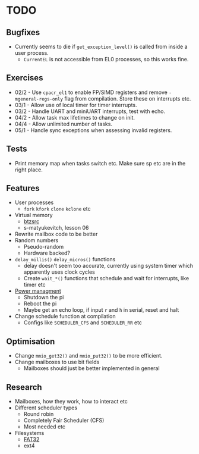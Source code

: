 # TODO

## Bugfixes
- Currently seems to die if `get_exception_level()` is called from inside a user process.
	- `CurrentEL` is not accessible from EL0 processes, so this works fine.

## Exercises
- 02/2 - Use `cpacr_el1` to enable FP/SIMD registers and remove `-mgeneral-regs-only` flag from compilation. Store these on interrupts etc.
- 03/1 - Allow use of local timer for timer interrupts.
- 03/2 - Handle UART and miniUART interrupts, test with echo.
- 04/2 - Allow task max lifetimes to change on init.
- 04/4 - Allow unlimited number of tasks.
- 05/1 - Handle sync exceptions when assessing invalid registers.


## Tests
- Print memory map when tasks switch etc. Make sure sp etc are in the right place.


## Features
- User processes
	- `fork` `kfork` `clone` `kclone` etc
- Virtual memory
	- [btzsrc](https://github.com/bztsrc/raspi3-tutorial/tree/master/10_virtualmemory)
	- s-matyukevitch, lesson 06
- Rewrite mailbox code to be better
- Random numbers
	- Pseudo-random
	- Hardware backed?	
- `delay_millis()` `delay_micros()` functions
	- delay doesn't seem too accurate, currently using system timer which apparently uses clock cycles
	- Create `wait_*()` functions that schedule and wait for interrupts, like timer etc
- [Power managment](https://github.com/bztsrc/raspi3-tutorial/blob/master/08_power/power.c)
	- Shutdown the pi
	- Reboot the pi
	- Maybe get an echo loop, if input `r` and `h` in serial, reset and halt
- Change schedule function at compilation
	- Configs like `SCHEDULER_CFS` and `SCHEDULER_RR` etc

## Optimisation
- Change `mmio_get32()` and `mmio_put32()` to be more efficient.
- Change mailboxes to use bit fields
	- Mailboxes should just be better implemented in general

## Research
- Mailboxes, how they work, how to interact etc
- Different scheduler types
	- Round robin
	- Completely Fair Scheduler (CFS)
	- Most needed etc
- Filesystems
	- [FAT32](https://github.com/bztsrc/raspi3-tutorial/tree/master/0C_directory)
	- ext4
